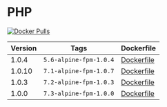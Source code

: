 PHP
=====================

[![Docker Pulls](https://img.shields.io/docker/pulls/digitalpulp/php.svg?maxAge=2592000)](https://hub.docker.com/r/digitalpulp/php/)

| Version | Tags | Dockerfile |
| --- | --- | --- |
|1.0.4| `5.6-alpine-fpm-1.0.4` | [Dockerfile](https://github.com/digitalpulp/php/blob/master/5.6/Dockerfile-alpine-fpm) |
|1.0.10| `7.1-alpine-fpm-1.0.7` | [Dockerfile](https://github.com/digitalpulp/php/blob/master/7.1/Dockerfile) |
|1.0.3| `7.2-alpine-fpm-1.0.3` | [Dockerfile](https://github.com/digitalpulp/php/blob/master/7.2/Dockerfile) |
|1.0.0| `7.3-alpine-fpm-1.0.0` | [Dockerfile](https://github.com/digitalpulp/php/blob/master/7.3/Dockerfile) |
